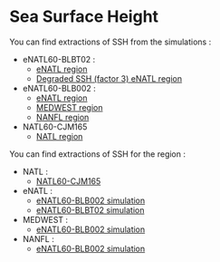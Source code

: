 # Sea Surface Height

You can find extractions of SSH from the simulations :
  - eNATL60-BLBT02 :
     - [eNATL region](../items/eNATL60-BLBT02-SSH.md)
     - [Degraded SSH (factor 3) eNATL region](../items/eNATL20-BLBT02-SSH-1h.md)
  - eNATL60-BLB002 :
     - [eNATL region](../items/eNATL60-BLB002-SSH.md)
     - [MEDWEST region](../items/MEDWEST60-BLB002-1h-SSH-SST-SSS-SSU-SSV.md)
     - [NANFL region](../items/NANFL60-BLB002-1h-SSH-SST-SSS-SSU-SSV.md)
  - NATL60-CJM165
     - [NATL region](../items/NATL60-CJM165-SSH-1h.md)
 
You can find extractions of SSH for the region :
  - NATL :
     - [NATL60-CJM165](../items/NATL60-CJM165-SSH-1h.md)
  - eNATL :
     - [eNATL60-BLB002 simulation](../items/eNATL60-BLB002-SSH.md)
     - [eNATL60-BLBT02 simulation](../items/eNATL60-BLBT02-SSH.md)
  - MEDWEST :
     - [eNATL60-BLB002 simulation](../items/MEDWEST60-BLB002-1h-SSH-SST-SSS-SSU-SSV.md)
  - NANFL :
     - [eNATL60-BLB002 simulation](../items/NANFL60-BLB002-1h-SSH-SST-SSS-SSU-SSV.md)
